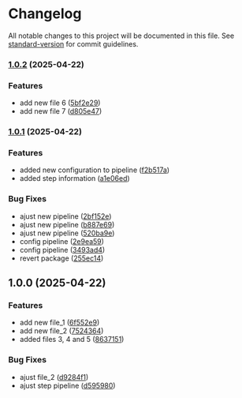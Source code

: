 # Changelog

All notable changes to this project will be documented in this file. See [standard-version](https://github.com/conventional-changelog/standard-version) for commit guidelines.

### [1.0.2](https://github.com/wellingtoong/auto-versioning-workflow/compare/v1.0.1...v1.0.2) (2025-04-22)


### Features

* add new file 6 ([5bf2e29](https://github.com/wellingtoong/auto-versioning-workflow/commit/5bf2e29809706b4ee53ff1e6feeaf5893bd8f8dc))
* add new file 7 ([d805e47](https://github.com/wellingtoong/auto-versioning-workflow/commit/d805e47d03a46869f90b03ea26c6fe90dbb89d26))

### [1.0.1](https://github.com/wellingtoong/auto-versioning-workflow/compare/v1.0.0...v1.0.1) (2025-04-22)


### Features

* added new configuration to pipeline ([f2b517a](https://github.com/wellingtoong/auto-versioning-workflow/commit/f2b517a1f3a926a26af236226eb5d6577d76de5a))
* added step information ([a1e06ed](https://github.com/wellingtoong/auto-versioning-workflow/commit/a1e06ed6341499a0e35b07114887e7c45b2e2ff2))


### Bug Fixes

* ajust new pipeline ([2bf152e](https://github.com/wellingtoong/auto-versioning-workflow/commit/2bf152e3134f75d4fb3bf00bb05eb2b281e9b015))
* ajust new pipeline ([b887e69](https://github.com/wellingtoong/auto-versioning-workflow/commit/b887e69ba00601fd5f7e287c5fea8370b35267a0))
* ajust new pipeline ([520ba9e](https://github.com/wellingtoong/auto-versioning-workflow/commit/520ba9eeb7b2dbab328afb49c73d53838b9a99ad))
* config pipeline ([2e9ea59](https://github.com/wellingtoong/auto-versioning-workflow/commit/2e9ea5982b97d9d1be5904040ddb5e86e5c468f8))
* config pipeline ([3493ad4](https://github.com/wellingtoong/auto-versioning-workflow/commit/3493ad48ad4746a427a0dc1614dc71ba2649509f))
* revert package ([255ec14](https://github.com/wellingtoong/auto-versioning-workflow/commit/255ec1460be9d000211ae701ca30c6d1d29362e9))

## 1.0.0 (2025-04-22)


### Features

* add new file_1 ([6f552e9](https://github.com/wellingtoong/auto-versioning-workflow/commit/6f552e9b5f0d8021e3015eedd7e3f7b89f8abc56))
* add new file_2 ([7524364](https://github.com/wellingtoong/auto-versioning-workflow/commit/75243642c009736d2ee57fb98cabbb7c7a30a31d))
* added files 3, 4 and 5 ([8637151](https://github.com/wellingtoong/auto-versioning-workflow/commit/86371517b3fd1ae00d8baa6db17faab8857e9adc))


### Bug Fixes

* ajust file_2 ([d9284f1](https://github.com/wellingtoong/auto-versioning-workflow/commit/d9284f15b6d4a2999c9530279859f20bdb939044))
* ajust step pipeline ([d595980](https://github.com/wellingtoong/auto-versioning-workflow/commit/d595980fc9efb028686210b9e1a53250d2611e29))
